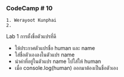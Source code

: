### CodeCamp # 10
    1. Werayoot Kunphai
    2. 
      
Lab 1 การตั้งชื่อตัวแปรที่ดี

- ให้ประกาศตัวแปรชื่อ human และ name
- ใส่ชื่อตัวเองลงในตัวแปร name
- นำค่าที่อยู่ในตัวแปร name ไปใส่ให้ human 
- เมื่อ console.log(human) ออกมาต้องเป็นชื่อตัวเอง 
 